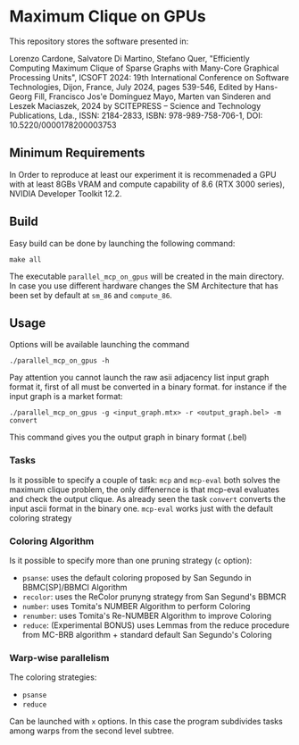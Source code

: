 # Maximum Clique on GPUs

This repository stores the software presented in:

Lorenzo Cardone, Salvatore Di Martino, Stefano Quer, "Efficiently Computing Maximum Clique of Sparse Graphs with Many-Core Graphical Processing Units", ICSOFT 2024: 19th International Conference on Software Technologies, Dijon, France, July 2024, pages 539-546, Edited by Hans-Georg Fill, Francisco Jos\'e Domínguez Mayo, Marten van Sinderen and Leszek Maciaszek,
2024 by SCITEPRESS – Science and Technology Publications, Lda., ISSN: 2184-2833, ISBN: 978-989-758-706-1, DOI: 10.5220/0000178200003753

## Minimum Requirements

In Order to reproduce at least our experiment it is recommenaded a GPU with at least 8GBs VRAM
and compute capability of 8.6 (RTX 3000 series), NVIDIA Developer Toolkit 12.2.

## Build

Easy build can be done by launching the following command:

```
make all
```
The executable `parallel_mcp_on_gpus` will be created in the main directory.
In case you use different hardware changes the SM Architecture that has been set by default at `sm_86` and `compute_86`.

## Usage

Options will be available launching the command

```
./parallel_mcp_on_gpus -h
```
Pay attention you cannot launch the raw asii adjacency list input graph format it, first of all must be converted in a binary format. for instance if the input graph is a market format:

```
./parallel_mcp_on_gpus -g <input_graph.mtx> -r <output_graph.bel> -m convert
```

This command gives you the output graph in binary format (.bel)

### Tasks

Is it possible to specify a couple of task: `mcp` and `mcp-eval` both solves the maximum clique problem, the only diffenernce is that mcp-eval evaluates and check the output clique.
As already seen the task `convert` converts the input ascii format in the binary one. `mcp-eval` works just with the default coloring strategy

### Coloring Algorithm

Is it possible to specify more than one pruning strategy (`c` option):

- `psanse`: uses the default coloring proposed by San Segundo in BBMC[SP]/BBMCI Algorithm
- `recolor`: uses the ReColor prunyng strategy from San Segund's BBMCR
- `number`: uses Tomita's NUMBER Algorithm to perform Coloring
- `renumber`: uses Tomita's Re-NUMBER Algorithm to improve Coloring
- `reduce`: (Experimental BONUS) uses Lemmas from the reduce procedure from MC-BRB algorithm + standard default San Segundo's Coloring

### Warp-wise parallelism

The coloring strategies:
- `psanse`
- `reduce`

Can be launched with `x` options. In this case the program subdivides tasks among warps from the second level subtree.
